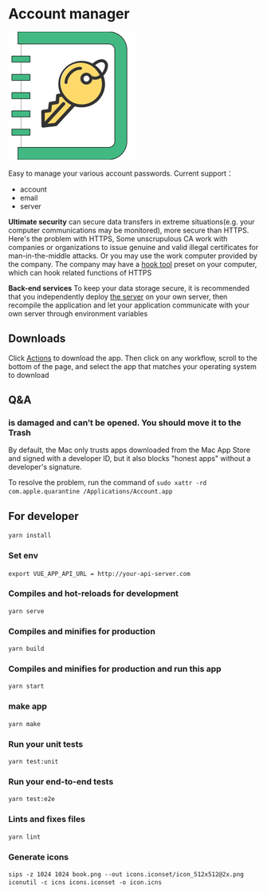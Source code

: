 # Account manager

![](./public/img/icon.png)

Easy to manage your various account passwords. Current support：

* account
* email
* server

**Ultimate security** can secure data transfers in extreme situations(e.g. your computer communications may be
monitored), more secure than HTTPS. Here's the problem with HTTPS, Some unscrupulous CA work with companies or
organizations to issue genuine and valid illegal certificates for man-in-the-middle attacks. Or you may use the work
computer provided by the company. The company may have a [hook tool](https://github.com/nabla-c0d3/ssl-kill-switch2)
preset on your computer, which can hook related functions of HTTPS

**Back-end services** To keep your data storage secure, it is recommended that you independently
deploy [the server](https://github.com/writethesky/account-server)
on your own server, then recompile the application and let your application communicate with your own server through
environment variables

## Downloads

Click [Actions](https://github.com/writethesky/account/actions) to download the app. Then click on any workflow, scroll
to the bottom of the page, and select the app that matches your operating system to download

## Q&A

### is damaged and can’t be opened. You should move it to the Trash

By default, the Mac only trusts apps downloaded from the Mac App Store and signed with a developer ID, but it also
blocks "honest apps" without a developer's signature.

To resolve the problem, run the command of `sudo xattr -rd com.apple.quarantine /Applications/Account.app`

## For developer

```
yarn install
```

### Set env

`export VUE_APP_API_URL = http://your-api-server.com`

### Compiles and hot-reloads for development

```
yarn serve
```

### Compiles and minifies for production

```
yarn build
```

### Compiles and minifies for production and run this app

```
yarn start
```

### make app

```
yarn make
```

### Run your unit tests

```
yarn test:unit
```

### Run your end-to-end tests

```
yarn test:e2e
```

### Lints and fixes files

```
yarn lint
```

### Generate icons

```
sips -z 1024 1024 book.png --out icons.iconset/icon_512x512@2x.png
iconutil -c icns icons.iconset -o icon.icns
```
